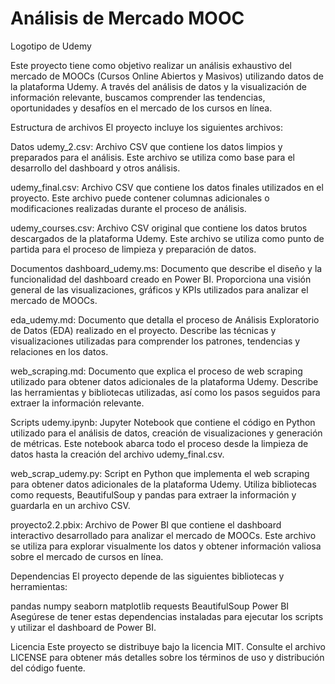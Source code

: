 # Análisis de Mercado MOOC
Logotipo de Udemy

Este proyecto tiene como objetivo realizar un análisis exhaustivo del mercado de MOOCs (Cursos Online Abiertos y Masivos) utilizando datos de la plataforma Udemy. A través del análisis de datos y la visualización de información relevante, buscamos comprender las tendencias, oportunidades y desafíos en el mercado de los cursos en línea.

Estructura de archivos
El proyecto incluye los siguientes archivos:

Datos
udemy_2.csv: Archivo CSV que contiene los datos limpios y preparados para el análisis. Este archivo se utiliza como base para el desarrollo del dashboard y otros análisis.

udemy_final.csv: Archivo CSV que contiene los datos finales utilizados en el proyecto. Este archivo puede contener columnas adicionales o modificaciones realizadas durante el proceso de análisis.

udemy_courses.csv: Archivo CSV original que contiene los datos brutos descargados de la plataforma Udemy. Este archivo se utiliza como punto de partida para el proceso de limpieza y preparación de datos.

Documentos
dashboard_udemy.ms: Documento que describe el diseño y la funcionalidad del dashboard creado en Power BI. Proporciona una visión general de las visualizaciones, gráficos y KPIs utilizados para analizar el mercado de MOOCs.

eda_udemy.md: Documento que detalla el proceso de Análisis Exploratorio de Datos (EDA) realizado en el proyecto. Describe las técnicas y visualizaciones utilizadas para comprender los patrones, tendencias y relaciones en los datos.

web_scraping.md: Documento que explica el proceso de web scraping utilizado para obtener datos adicionales de la plataforma Udemy. Describe las herramientas y bibliotecas utilizadas, así como los pasos seguidos para extraer la información relevante.

Scripts
udemy.ipynb: Jupyter Notebook que contiene el código en Python utilizado para el análisis de datos, creación de visualizaciones y generación de métricas. Este notebook abarca todo el proceso desde la limpieza de datos hasta la creación del archivo udemy_final.csv.

web_scrap_udemy.py: Script en Python que implementa el web scraping para obtener datos adicionales de la plataforma Udemy. Utiliza bibliotecas como requests, BeautifulSoup y pandas para extraer la información y guardarla en un archivo CSV.

proyecto2.2.pbix: Archivo de Power BI que contiene el dashboard interactivo desarrollado para analizar el mercado de MOOCs. Este archivo se utiliza para explorar visualmente los datos y obtener información valiosa sobre el mercado de cursos en línea.

Dependencias
El proyecto depende de las siguientes bibliotecas y herramientas:

pandas
numpy
seaborn
matplotlib
requests
BeautifulSoup
Power BI
Asegúrese de tener estas dependencias instaladas para ejecutar los scripts y utilizar el dashboard de Power BI.

Licencia
Este proyecto se distribuye bajo la licencia MIT. Consulte el archivo LICENSE para obtener más detalles sobre los términos de uso y distribución del código fuente.
